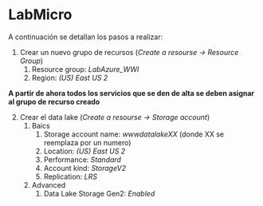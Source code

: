 # LabMicro

A continuación se detallan los pasos a realizar:

1. Crear un nuevo grupo de recursos (_Create a resourse -> Resource Group_)
    1. Resource group: _LabAzure_WWI_
    2. Region: _(US) East US 2_

**A partir de ahora todos los servicios que se den de alta se deben asignar al grupo de recurso creado**

2. Crear el data lake (_Create a resourse -> Storage account_)
    1. Baics
        1. Storage account name: _wwwdatalakeXX_ (donde XX se reemplaza por un numero)
        2. Location: _(US) East US 2_
        3. Performance: _Standard_
        4. Account kind: _StorageV2_
        5. Replication: _LRS_
     2. Advanced
        1. Data Lake Storage Gen2: _Enabled_
